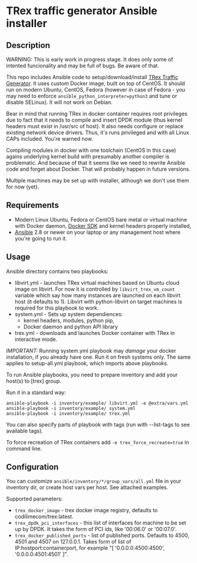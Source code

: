 # TRex traffic generator Ansible installer

## Description

WARNING: This is early work in progress stage. It does only some of intented funcionality and may be full of bugs. Be aware of that.

This repo includes Ansible code to setup/download/install [TRex Traffic Generator](https://trex-tgn.cisco.com). It uses custom Docker image, built on top of CentOS. It should run on modern Ubuntu, CentOS, Fedora (however in case of Fedora - you may need to enforce `ansible_python_interpreter=python3` and tune or disable SELinux). It will not work on Debian.

Bear in mind that running TRex in docker container requires root privileges due to fact that it needs to compile and insert DPDK module (thus kernel headers must exist in /usr/src of host). It also needs configure or replace existing network device drivers. Thus, it's runs privileged and with all Linux CAPs included. You're warned now.

Compiling modules in docker with one toolchain (CentOS in this case) agains underlying kernel build with presumably another compiler is problematic. And because of that it seems like we need to rewrite Ansible code and forget about Docker. That will probably happen in future versions.

Multiple machines may be set up with installer, although we don't use them for now (yet).

## Requirements

* Modern Linux Ubuntu, Fedora or CentOS bare metal or virtual machine with Docker daemon, [Docker SDK](https://docker-py.readthedocs.io/en/stable/) and kernel headers properly installed,
* [Ansible](https://www.ansible.com/) 2.8 or newer on your laptop or any management host where you're going to run it.

## Usage

Ansible directory contains two playbooks:

* libvirt.yml - launches TRex virtual machines based on Ubuntu cloud image on libvirt. For now it is controlled by `libvirt_trex_vm_count` variable which say how many instances are launched on each libvirt host (it defaults to 1). Libvirt with python-libvirt on target machines is required for this playbook to work.
* system.yml - Sets up system dependiences:
  * kernel headers, modules, python pip,
  * Docker daemon and python API library
* trex.yml - downloads and launches Docker container with TRex in interactive mode.

*IMPORTANT:* Running system.yml playbook may *damage* your docker installation, if you already have one. Run it on fresh systems only. The same applies to setup-all.yml playbook, which imports above playbooks.

To run Ansible playbooks, you need to prepare inventory and add your host(s) to [trex] group.

Run it in a standard way:

    ansible-playbook -i inventory/example/ libvirt.yml -e @extra/vars.yml
    ansible-playbook -i inventory/example/ system.yml
    ansible-playbook -i inventory/example/ trex.yml

You can also specify parts of playbook with tags (run with --list-tags to see available tags).

To force recreation of TRex containers add `-e trex_force_recreate=true` in command line.

## Configuration

You can customize `ansible/inventory/*/group_vars/all.yml` file in your inventory dir, or create host vars per host. See attached examples.

Supported parameters:

* `trex_docker_image` - trex docker image registry, defaults to codilimecom/trex:latest.
* `trex_dpdk_pci_interfaces` - this list of interfaces for machine to be set up by DPDK. It takes the form of PCI ids, like '00:06.0' or '00:07.0'.
* `trex_docker_published_ports` - list of published ports. Defaults to 4500, 4501 and 4507 on 127.0.0.1. Takes form of list of IP:hostport:containerport, for example "[ '0.0.0.0:4500:4500', '0.0.0.0:4501:4501' ]".
